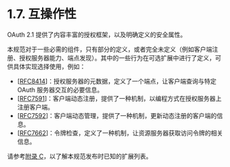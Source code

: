 # 1.7. 互操作性

OAuth 2.1 提供了内容丰富的授权框架，以及明确定义的安全属性。

本规范对于一些必需的组件，只有部分的定义，或者完全未定义（例如客户端注册、授权服务器能力、端点发现）。其中的一些行为在可选扩展中进行了定义，可供具体实现选择使用，例如：

- [[RFC8414](https://www.rfc-editor.org/info/rfc8414)]：授权服务器的元数据，定义了一个端点，让客户端查询与特定 OAuth 服务器交互的必要信息。
- [[RFC7591](https://www.rfc-editor.org/info/rfc7591)]：客户端动态注册，提供了一种机制，以编程方式在授权服务器上注册客户端。
- [[RFC7592](https://www.rfc-editor.org/info/rfc7592)]：客户端动态管理，提供了一种机制，更新动态注册的客户端的信息。
- [[RFC7662](https://www.rfc-editor.org/info/rfc7662)]：令牌检查，定义了一种机制，让资源服务器获取访问令牌的相关信息。

请参考[附录 C](/appendices/extensions)，以了解本规范发布时已知的扩展列表。
